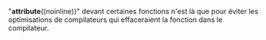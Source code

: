 "__attribute__((noinline))" devant certaines fonctions n'est là que pour éviter les optimisations de compilateurs qui effaceraient la fonction dans le compilateur.